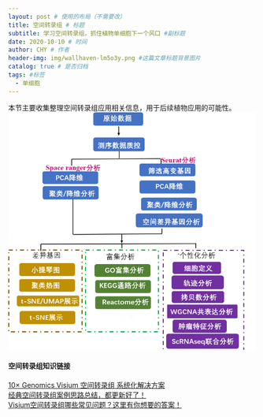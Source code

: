 ```yaml
---
layout: post # 使用的布局（不需要改）
title: 空间转录组 # 标题
subtitle: 学习空间转录组，抓住植物单细胞下一个风口 #副标题
date: 2020-10-10 # 时间
author: CHY # 作者
header-img: img/wallhaven-lm5o3y.png #这篇文章标题背景图片
catalog: true # 是否归档
tags: #标签
  - 单细胞
---
```


本节主要收集整理空间转录组应用相关信息，用于后续植物应用的可能性。<br>
![空间转录组分析内容](https://github.com/chenhongyubio/chenhongyubio.github.io/raw/master/img/空间转录组分析内容.png)





#### 空间转录组知识链接
[10× Genomics Visium 空间转录组 系统化解决方案](https://mp.weixin.qq.com/s/iHJrdAhjg2eDOEWb5Ya_SQ)<br>
[经典空间转录组案例思路总结，都更新好了！](https://mp.weixin.qq.com/s/gg_e7i56dTLRJZ1S_ZFeWQ)<br>
[Visium空间转录组哪些常见问题？这里有你想要的答案！](https://mp.weixin.qq.com/s/k5lukPNPnBbHpPoke742Ww)<br>